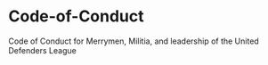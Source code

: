 Code-of-Conduct
===============

Code of Conduct for Merrymen, Militia, and leadership of the United Defenders League
